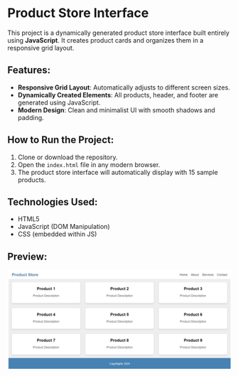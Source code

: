 # Product Store Interface

This project is a dynamically generated product store interface built entirely using **JavaScript**. It creates product cards and organizes them in a responsive grid layout.

## Features:
- **Responsive Grid Layout**: Automatically adjusts to different screen sizes.
- **Dynamically Created Elements**: All products, header, and footer are generated using JavaScript.
- **Modern Design**: Clean and minimalist UI with smooth shadows and padding.
  
## How to Run the Project:
1. Clone or download the repository.
2. Open the `index.html` file in any modern browser.
3. The product store interface will automatically display with 15 sample products.

## Technologies Used:
- HTML5
- JavaScript (DOM Manipulation)
- CSS (embedded within JS)

## Preview:
![Product Store Preview](Preview.jpg)
